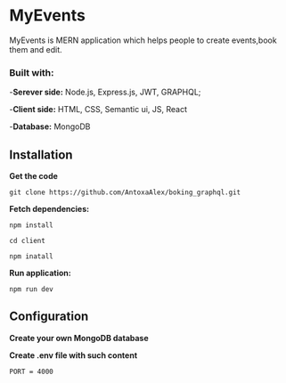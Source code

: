 # MyEvents

MyEvents is MERN application which helps people to create events,book them and edit. 

### Built with:

-**Serever side:** Node.js, Express.js, JWT, GRAPHQL;

-**Client side:** HTML, CSS, Semantic ui, JS, React

-**Database:** MongoDB

## Installation
**Get the code**
```
git clone https://github.com/AntoxaAlex/boking_graphql.git
```

**Fetch dependencies:**
```
npm install

cd client 

npm inatall
```
**Run application:**
```
npm run dev
```
## Configuration
**Create your own MongoDB database**

**Create .env file with such content**
```
PORT = 4000
```

